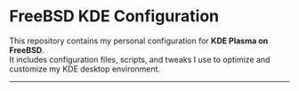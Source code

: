 # FreeBSD KDE Configuration

This repository contains my personal configuration for **KDE Plasma on FreeBSD**.  
It includes configuration files, scripts, and tweaks I use to optimize and customize my KDE desktop environment.

---
